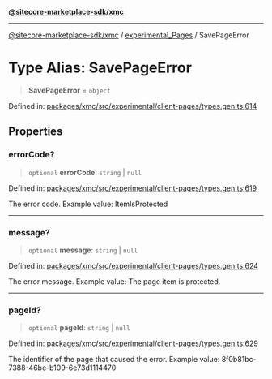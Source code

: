 [**@sitecore-marketplace-sdk/xmc**](../../../../README.md)

***

[@sitecore-marketplace-sdk/xmc](../../../../README.md) / [experimental\_Pages](../README.md) / SavePageError

# Type Alias: SavePageError

> **SavePageError** = `object`

Defined in: [packages/xmc/src/experimental/client-pages/types.gen.ts:614](https://github.com/Sitecore/marketplace-sdk/blob/main/packages/xmc/src/experimental/client-pages/types.gen.ts#L614)

## Properties

### errorCode?

> `optional` **errorCode**: `string` \| `null`

Defined in: [packages/xmc/src/experimental/client-pages/types.gen.ts:619](https://github.com/Sitecore/marketplace-sdk/blob/main/packages/xmc/src/experimental/client-pages/types.gen.ts#L619)

The error code.
Example value: ItemIsProtected

***

### message?

> `optional` **message**: `string` \| `null`

Defined in: [packages/xmc/src/experimental/client-pages/types.gen.ts:624](https://github.com/Sitecore/marketplace-sdk/blob/main/packages/xmc/src/experimental/client-pages/types.gen.ts#L624)

The error message.
Example value: The page item is protected.

***

### pageId?

> `optional` **pageId**: `string` \| `null`

Defined in: [packages/xmc/src/experimental/client-pages/types.gen.ts:629](https://github.com/Sitecore/marketplace-sdk/blob/main/packages/xmc/src/experimental/client-pages/types.gen.ts#L629)

The identifier of the page that caused the error.
Example value: 8f0b81bc-7388-46be-b109-6e73d1114470
